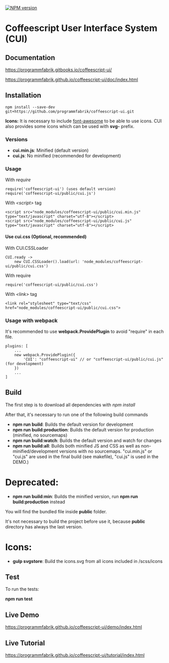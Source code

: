 [![NPM version](https://img.shields.io/npm/v/coffeescript-ui.svg)](https://www.npmjs.com/package/coffeescript-ui)

# Coffeescript User Interface System (CUI)

## Documentation

https://programmfabrik.gitbooks.io/coffeescript-ui/

https://programmfabrik.github.io/coffeescript-ui/doc/index.html

## Installation

```
npm install --save-dev git+https://github.com/programmfabrik/coffeescript-ui.git
```

**Icons:** It is necessary to include [font-awesome](https://fontawesome.com) to be able to use icons. CUI also provides some icons which can be used with **svg-** prefix.

### Versions

- **cui.min.js**: Minified (default version)
- **cui.js**: No minified (recommended for development)

### Usage

With *require*

```
require('coffeescript-ui') (uses default version)
require('coffeescript-ui/public/cui.js')
```

With *\<script\>* tag

```
<script src="node_modules/coffeescript-ui/public/cui.min.js" type="text/javascript" charset="utf-8"></script>
<script src="node_modules/coffeescript-ui/public/cui.js" type="text/javascript" charset="utf-8"></script>
```

#### Use cui.css (Optional, recommended)

With CUI.CSSLoader

```
CUI.ready ->
    new CUI.CSSLoader().load(url: 'node_modules/coffeescript-ui/public/cui.css')
```

With require

```
require('coffeescript-ui/public/cui.css')
```

With *\<link\>* tag

```
<link rel="stylesheet" type="text/css" href="node_modules/coffeescript-ui/public/cui.css">
```

### Usage with webpack

It's recommended to use **webpack.ProvidePlugin** to avoid "require" in each file.

```
plugins: [
    ...
    new webpack.ProvidePlugin({
        'CUI': "coffeescript-ui" // or "coffeescript-ui/public/cui.js" (for development)
    })
    ...
]
```

## Build

The first step is to download all dependencies with *npm install*

After that, it's necessary to run one of the following build commands

- **npm run build**: Builds the default version for development
- **npm run build:production**: Builds the default version for production (minified, no sourcemaps)
- **npm run build:watch**: Builds the default version and watch for changes
- **npm run build:all**: Builds both minified JS and CSS as well as non-minified/development versions with no sourcemaps. "cui.min.js" or "cui.js" are used in the final build (see makefile), "cui.js" is used in the DEMO.)

# Deprecated:
- **npm run build:min**: Builds the minified version, run **npm run build:production** instead

You will find the bundled file inside **public** folder.

It's not necessary to build the project before use it, because **public** directory has always the last version.

# Icons:
- **gulp svgstore**: Build the icons.svg from all icons included in /scss/icons

## Test

To run the tests:

**npm run test**

## Live Demo

https://programmfabrik.github.io/coffeescript-ui/demo/index.html

## Live Tutorial

https://programmfabrik.github.io/coffeescript-ui/tutorial/index.html
